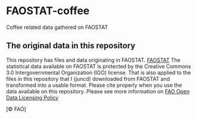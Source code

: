 # FAOSTAT-coffee
Coffee related data gathered on FAOSTAT

## The original data in this repository
This repository has files and data originating in FAOSTAT.
[FAOSTAT](https://www.fao.org/faostat/en/#home)
The statistical data available on FAOSTAT is protected by the Creative Commons 3.0 Intergovernmental Organization (IGO) license.
That is also applied to the files in this repository that I (juncd) downloaded from FAOSTAT and transformed into a usable format. 
Please cite properly when you use the data available on this repository. 
Please see more information on [FAO Open Data Licensing Policy](https://www.fao.org/3/ca7570en/ca7570en.pdf)


[© FAO] 
